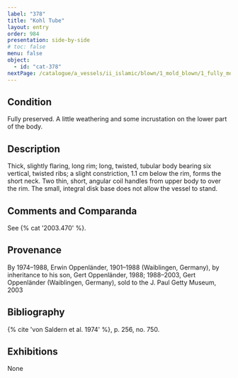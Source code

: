 ```yaml
---
label: "378"
title: "Kohl Tube"
layout: entry
order: 984
presentation: side-by-side
# toc: false
menu: false
object:
  - id: "cat-378"
nextPage: /catalogue/a_vessels/ii_islamic/blown/1_mold_blown/1_fully_mold_blown_flasks/
---
```


## Condition

Fully preserved. A little weathering and some incrustation on the lower part of the body.

## Description

Thick, slightly flaring, long rim; long, twisted, tubular body bearing six vertical, twisted ribs; a slight constriction, 1.1 cm below the rim, forms the short neck. Two thin, short, angular coil handles from upper body to over the rim. The small, integral disk base does not allow the vessel to stand.

## Comments and Comparanda

See {% cat '2003.470' %}.

## Provenance

By 1974–1988, Erwin Oppenländer, 1901–1988 (Waiblingen, Germany), by inheritance to his son, Gert Oppenländer, 1988; 1988–2003, Gert Oppenländer (Waiblingen, Germany), sold to the J. Paul Getty Museum, 2003

## Bibliography

{% cite 'von Saldern et al. 1974' %}, p. 256, no. 750.

## Exhibitions

None